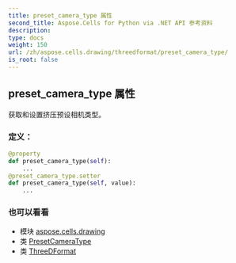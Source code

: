 ```yaml
---
title: preset_camera_type 属性
second_title: Aspose.Cells for Python via .NET API 参考资料
description:
type: docs
weight: 150
url: /zh/aspose.cells.drawing/threedformat/preset_camera_type/
is_root: false
---
```

## preset_camera_type 属性

获取和设置挤压预设相机类型。
### 定义：
```python
@property
def preset_camera_type(self):
    ...
@preset_camera_type.setter
def preset_camera_type(self, value):
    ...
```

### 也可以看看
* 模块 [aspose.cells.drawing](../../)
* 类 [PresetCameraType](/cells/python-net/zh/aspose.cells.drawing/presetcameratype)
* 类 [ThreeDFormat](/cells/python-net/zh/aspose.cells.drawing/threedformat)
